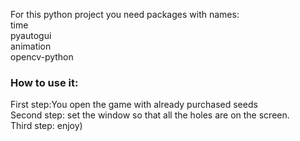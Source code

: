 For this python project you need packages with names:\
time\
pyautogui\
animation\
opencv-python
### How to use it:
First step:You open the game with already purchased seeds\
Second step: set the window so that all the holes are on the screen.\
Third step: enjoy)
